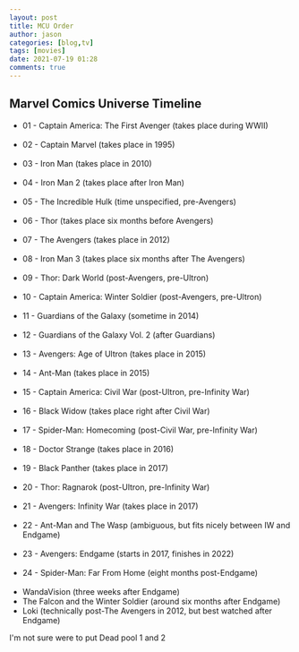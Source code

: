```yaml
---
layout: post
title: MCU Order
author: jason
categories: [blog,tv]
tags: [movies]
date: 2021-07-19 01:28
comments: true
---
```


## Marvel Comics Universe Timeline

<ul text="left">
<li> 01 - Captain America: The First Avenger (takes place during WWII) </li><br>  
<li> 02 - Captain Marvel (takes place in 1995) </li><br>  
<li> 03 - Iron Man (takes place in 2010) </li><br>  
<li> 04 - Iron Man 2 (takes place after Iron Man) </li><br>  
<li> 05 - The Incredible Hulk (time unspecified, pre-Avengers) </li><br>  
<li> 06 - Thor (takes place six months before Avengers) </li><br>  
<li> 07 - The Avengers (takes place in 2012) </li><br>  
<li> 08 - Iron Man 3 (takes place six months after The Avengers) </li><br>  
<li> 09 - Thor: Dark World (post-Avengers, pre-Ultron) </li><br>  
<li> 10 - Captain America: Winter Soldier (post-Avengers, pre-Ultron) </li><br>  
<li> 11 - Guardians of the Galaxy (sometime in 2014) </li><br>  
<li> 12 - Guardians of the Galaxy Vol. 2 (after Guardians) </li><br>  
<li> 13 - Avengers: Age of Ultron (takes place in 2015) </li><br>  
<li> 14 - Ant-Man (takes place in 2015) </li><br>  
<li> 15 - Captain America: Civil War (post-Ultron, pre-Infinity War) </li><br>  
<li> 16 - Black Widow (takes place right after Civil War) </li><br>  
<li> 17 - Spider-Man: Homecoming (post-Civil War, pre-Infinity War) </li><br>  
<li> 18 - Doctor Strange (takes place in 2016) </li><br>  
<li> 19 - Black Panther (takes place in 2017) </li><br>  
<li> 20 - Thor: Ragnarok (post-Ultron, pre-Infinity War) </li><br>  
<li> 21 - Avengers: Infinity War (takes place in 2017) </li><br>  
<li> 22 - Ant-Man and The Wasp (ambiguous, but fits nicely between IW and Endgame) </li><br>  
<li> 23 - Avengers: Endgame (starts in 2017, finishes in 2022) </li><br>  
<li> 24 - Spider-Man: Far From Home (eight months post-Endgame) </li><br>  
  
<li> WandaVision (three weeks after Endgame)  
<li> The Falcon and the Winter Soldier (around six months after Endgame)  
<li> Loki (technically post-The Avengers in 2012, but best watched after Endgame)  
</ul>
<div align="left">
I'm not sure were to put Dead pool 1 and 2  
</div>  
